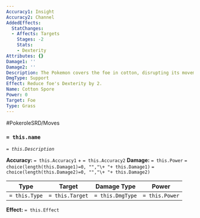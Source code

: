 ```yaml
---
Accuracy1: Insight
Accuracy2: Channel
AddedEffects:
  StatChanges:
  - Affects: Targets
    Stages: -2
    Stats:
    - Dexterity
Attributes: {}
Damage1: ''
Damage2: ''
Description: The Pokemon covers the foe in cotton, disrupting its movement speed.
DmgType: Support
Effect: Reduce foe's Dexterity by 2.
Name: Cotton Spore
Power: 0
Target: Foe
Type: Grass
---
```


#PokeroleSRD/Moves

### `= this.name` 
*`= this.Description`*

**Accuracy:** `= this.Accuracy1` + `= this.Accuracy2`
**Damage:** `= this.Power` `= choice(length(this.Damage1)=0, "","\+ "+ this.Damage1)` `= choice(length(this.Damage2)=0, "","\+ "+ this.Damage2)`

| Type          | Target          | Damage Type          | Power          |
| ------------- | --------------- | ---------------- | -------------- |
| `= this.Type` | `= this.Target` | `= this.DmgType` | `= this.Power` | 

**Effect:** `= this.Effect`
